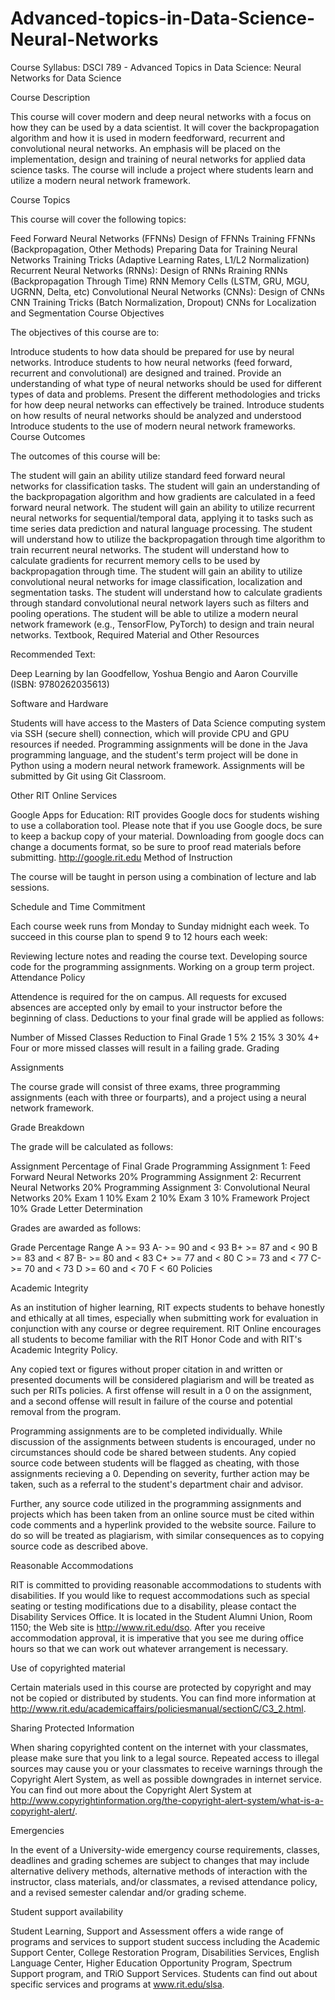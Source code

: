 # Advanced-topics-in-Data-Science-Neural-Networks

Course Syllabus: DSCI 789 - Advanced Topics in Data Science: Neural Networks for Data Science

Course Description

This course will cover modern and deep neural networks with a focus on how they can be used by a data scientist. It will cover the backpropagation algorithm and how it is used in modern feedforward, recurrent and convolutional neural networks. An emphasis will be placed on the implementation, design and training of neural networks for applied data science tasks. The course will include a project where students learn and utilize a modern neural network framework.

Course Topics

This course will cover the following topics:

Feed Forward Neural Networks (FFNNs)
Design of FFNNs
Training FFNNs (Backpropagation, Other Methods)
Preparing Data for Training Neural Networks
Training Tricks (Adaptive Learning Rates, L1/L2 Normalization)
Recurrent Neural Networks (RNNs):
Design of RNNs
Rraining RNNs (Backpropagation Through Time)
RNN Memory Cells (LSTM, GRU, MGU, UGRNN, Delta, etc)
Convolutional Neural Networks (CNNs):
Design of CNNs
CNN Training Tricks (Batch Normalization, Dropout)
CNNs for Localization and Segmentation
Course Objectives

The objectives of this course are to:

Introduce students to how data should be prepared for use by neural networks.
Introduce students to how neural networks (feed forward, recurrent and convolutional) are designed and trained.
Provide an understanding of what type of neural networks should be used for different types of data and problems.
Present the different methodologies and tricks for how deep neural networks can effectively be trained.
Introduce students on how results of neural networks should be analyzed and understood
Introduce students to the use of modern neural network frameworks.
Course Outcomes

The outcomes of this course will be:

The student will gain an ability utilize standard feed forward neural networks for classification tasks.
The student will gain an understanding of the backpropagation algorithm and how gradients are calculated in a feed forward neural network.
The student will gain an ability to utilize recurrent neural networks for sequential/temporal data, applying it to tasks such as time series data prediction and natural language processing.
The student will understand how to utilize the backpropagation through time algorithm to train recurrent neural networks.
The student will understand how to calculate gradients for recurrent memory cells to be used by backpropagation through time.
The student will gain an ability to utilize convolutional neural networks for image classification, localization and segmentation tasks.
The student will understand how to calculate gradients through standard convolutional neural network layers such as filters and pooling operations.
The student will be able to utilize a modern neural network framework (e.g., TensorFlow, PyTorch) to design and train neural networks.
Textbook, Required Material and Other Resources

Recommended Text:

Deep Learning
by Ian Goodfellow, Yoshua Bengio and Aaron Courville (ISBN: 9780262035613)

Software and Hardware

Students will have access to the Masters of Data Science computing system via SSH (secure shell) connection, which will provide CPU and GPU resources if needed. Programming assignments will be done in the Java programming language, and the student's term project will be done in Python using a modern neural network framework. Assignments will be submitted by Git using Git Classroom.

Other RIT Online Services

Google Apps for Education: RIT provides Google docs for students wishing to use a collaboration tool. Please note that if you use Google docs, be sure to keep a backup copy of your material. Downloading from google docs can change a documents format, so be sure to proof read materials before submitting. http://google.rit.edu
Method of Instruction

The course will be taught in person using a combination of lecture and lab sessions.

Schedule and Time Commitment

Each course week runs from Monday to Sunday midnight each week. To succeed in this course plan to spend 9 to 12 hours each week:

Reviewing lecture notes and reading the course text.
Developing source code for the programming assignments.
Working on a group term project.
Attendance Policy

Attendence is required for the on campus. All requests for excused absences are accepted only by email to your instructor before the beginning of class. Deductions to your final grade will be applied as follows:

Number of Missed Classes	Reduction to Final Grade
1	5%
2	15%
3	30%
4+	Four or more missed classes will result in a failing grade.
Grading

Assignments

The course grade will consist of three exams, three programming assignments (each with three or fourparts), and a project using a neural network framework.

Grade Breakdown

The grade will be calculated as follows:

Assignment	Percentage of Final Grade
Programming Assignment 1: Feed Forward Neural Networks	20%
Programming Assignment 2: Recurrent Neural Networks	20%
Programming Assignment 3: Convolutional Neural Networks	20%
Exam 1	10%
Exam 2	10%
Exam 3	10%
Framework Project	10%
Grade Letter Determination

Grades are awarded as follows:

Grade	Percentage Range
A	>= 93
A-	>= 90 and < 93
B+	>= 87 and < 90
B	>= 83 and < 87
B-	>= 80 and < 83
C+	>= 77 and < 80
C	>= 73 and < 77
C-	>= 70 and < 73
D	>= 60 and < 70
F	< 60
Policies

Academic Integrity

As an institution of higher learning, RIT expects students to behave honestly and ethically at all times, especially when submitting work for evaluation in conjunction with any course or degree requirement. RIT Online encourages all students to become familiar with the RIT Honor Code and with RIT's Academic Integrity Policy.

Any copied text or figures without proper citation in and written or presented documents will be considered plagiarism and will be treated as such per RITs policies. A first offense will result in a 0 on the assignment, and a second offense will result in failure of the course and potential removal from the program.

Programming assignments are to be completed individually. While discussion of the assignments between students is encouraged, under no circumstances should code be shared between students. Any copied source code between students will be flagged as cheating, with those assignments recieving a 0. Depending on severity, further action may be taken, such as a referral to the student's department chair and advisor.

Further, any source code utilized in the programming assignments and projects which has been taken from an online source must be cited within code comments and a hyperlink provided to the website source. Failure to do so will be treated as plagiarism, with similar consequences as to copying source code as described above.

Reasonable Accommodations

RIT is committed to providing reasonable accommodations to students with disabilities. If you would like to request accommodations such as special seating or testing modifications due to a disability, please contact the Disability Services Office. It is located in the Student Alumni Union, Room 1150; the Web site is http://www.rit.edu/dso. After you receive accommodation approval, it is imperative that you see me during office hours so that we can work out whatever arrangement is necessary.

Use of copyrighted material

Certain materials used in this course are protected by copyright and may not be copied or distributed by students. You can find more information at http://www.rit.edu/academicaffairs/policiesmanual/sectionC/C3_2.html.

Sharing Protected Information

When sharing copyrighted content on the internet with your classmates, please make sure that you link to a legal source. Repeated access to illegal sources may cause you or your classmates to receive warnings through the Copyright Alert System, as well as possible downgrades in internet service. You can find out more about the Copyright Alert System at http://www.copyrightinformation.org/the-copyright-alert-system/what-is-a-copyright-alert/.

Emergencies

In the event of a University-wide emergency course requirements, classes, deadlines and grading schemes are subject to changes that may include alternative delivery methods, alternative methods of interaction with the instructor, class materials, and/or classmates, a revised attendance policy, and a revised semester calendar and/or grading scheme.

Student support availability

Student Learning, Support and Assessment offers a wide range of programs and services to support student success including the Academic Support Center, College Restoration Program, Disabilities Services, English Language Center, Higher Education Opportunity Program, Spectrum Support program, and TRiO Support Services. Students can find out about specific services and programs at www.rit.edu/slsa.
